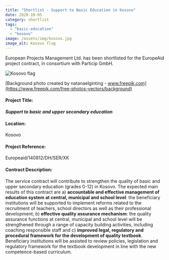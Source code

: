 ```yaml
---
title: "Shortlist - Support to Basic Education in Kosovo"
date: 2020-10-05
category: shortlist
tags: 
  - "basic-education"
  - "kosovo"
image: /assets/img/kosovo.jpg
image_alt: Kosovo flag
---
```


European Projects Management Ltd. has been shortlisted for the EuropeAid project contract, in consortium with Particip GmbH.

![Kosovo flag](images/Kosovo-flag-1024x551.jpeg)

[Background photo created by natanaelginting - www.freepik.com](https://www.freepik.com/free-photos-vectors/background)

#### Project Title:

**_**Support to basic and upper secondary education**_**

#### Location:

Kosovo

#### Project Reference:

Europeaid/140812/DH/SER/XK

#### **Contract Description:**

The service contract will contribute to strengthen the quality of basic and upper secondary education (grades 0-12) in Kosovo. The expected main results of this contract are a) **accountable and effective management of education system at central, municipal and school level**: the beneficiary institutions will be supported to implement reforms related to the recruitment of teachers, school directors as well as their professional development; b) **effective quality assurance mechanism**: the quality assurance functions at central, municipal and school level will be strengthened through a range of capacity building activities, including coaching responsible staff and c) **improved legal, regulatory and procedural framework for the development of quality textbook**. Beneficiary institutions will be assisted to review policies, legislation and regulatory framework for the textbook development in line with the new competence-based curriculum.
